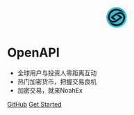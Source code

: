 <!-- _coverpage.md -->

<div class="flex-alc">
<svg width="50" height="50" viewBox="0 0 20 20" fill="none" xmlns="http://www.w3.org/2000/svg"><path d="M9.83471 0.666044C9.88234 0.666056 9.92996 0.666068 9.97903 0.66608C10.7267 0.667911 11.4352 0.71659 12.161 0.908023C12.203 0.918379 12.2449 0.928735 12.2881 0.939404C12.8701 1.08444 13.3959 1.30335 13.9308 1.57173C13.9895 1.59975 14.0482 1.62777 14.1086 1.65664C14.9677 2.07128 15.7276 2.63209 16.4196 3.28632C16.4604 3.32418 16.5011 3.36204 16.5432 3.40105C17.8487 4.65339 18.6115 6.26456 19.0743 7.98762C19.0859 8.03039 19.0976 8.07316 19.1096 8.11722C19.4377 9.3925 19.3382 10.982 19.019 12.2464C19.0068 12.2949 18.9947 12.3433 18.9822 12.3931C18.8188 13.0232 18.5937 13.6026 18.3 14.1823C18.2651 14.2568 18.2651 14.2568 18.2296 14.3329C17.7277 15.3956 16.8875 16.4246 15.9771 17.169C15.9195 17.2188 15.8619 17.2686 15.8043 17.3185C15.2612 17.7797 14.6745 18.1179 14.0414 18.4411C13.9944 18.4655 13.9474 18.4899 13.899 18.515C13.4969 18.7209 13.0895 18.8612 12.6588 18.9942C12.5953 19.0142 12.5319 19.0342 12.4665 19.0549C11.6209 19.3105 10.801 19.4137 9.92113 19.409C9.85308 19.409 9.85308 19.409 9.78365 19.4089C8.63333 19.4056 7.53582 19.1995 6.4645 18.7729C6.4088 18.7508 6.4088 18.7508 6.35197 18.7282C4.51496 17.9818 3.09452 16.6846 1.98471 15.0672C1.94671 15.0127 1.90871 14.9583 1.86956 14.9022C1.47403 14.3128 1.21454 13.6356 0.989201 12.9655C0.962145 12.8901 0.962145 12.8901 0.934543 12.8131C0.441133 11.3519 0.30526 9.48835 0.71267 7.98762C0.734085 7.90713 0.734085 7.90713 0.755932 7.82501C1.0623 6.70075 1.48134 5.67988 2.15063 4.72437C2.18977 4.66833 2.22891 4.61229 2.26923 4.55455C2.5843 4.11967 2.93918 3.72689 3.31205 3.34163C3.36242 3.28884 3.36242 3.28884 3.41381 3.23499C3.67293 2.96848 3.9453 2.73795 4.24534 2.51891C4.29058 2.48576 4.33581 2.45261 4.38242 2.41846C4.83343 2.09442 5.30622 1.82299 5.80083 1.57173C5.85444 1.54414 5.90805 1.51655 5.96329 1.48812C7.17935 0.900449 8.49465 0.663007 9.83471 0.666044Z" fill="#2BC1D5"/><path fill-rule="evenodd" clip-rule="evenodd" d="M9.96207 2.16394L9.75843 2.16324C9.37562 2.16141 9.00374 2.17516 8.62465 2.2313C6.60696 2.57346 4.72129 3.72858 3.53001 5.39689L3.42243 5.5544C2.98081 6.19222 2.6466 6.84999 2.40973 7.58787L2.35087 7.77714C2.15023 8.41922 2.02606 9.04371 2.02735 9.71826L2.02941 9.88581C2.02989 10.6462 2.10093 11.4026 2.47618 12.0824L2.53753 12.1915C2.86566 12.8572 3.29259 13.394 3.88129 13.8495L4.03079 13.9614C4.79495 14.5683 5.70482 14.8472 6.67371 14.8627L6.84449 14.8637C7.36689 14.8667 7.71847 14.8687 8.05743 14.8043C8.75502 14.6719 9.39922 14.2582 11.3692 12.9932L11.4971 12.9105C11.7388 12.7545 11.9785 12.5959 12.216 12.4334L12.3267 12.3574C12.9647 11.9216 13.5886 11.473 14.1946 10.9935C14.3108 10.9013 14.4272 10.8097 14.5448 10.7194L14.6586 10.6327L14.8708 10.47C14.8795 10.4634 14.8882 10.4569 14.8968 10.4505C15.0759 10.3163 15.2321 10.1992 15.3132 9.97914C14.7228 9.48061 14.1262 8.991 13.495 8.54456C13.3234 8.42412 13.1524 8.30354 12.9853 8.17678L12.8653 8.08437C12.7859 8.02352 12.7067 7.96259 12.6274 7.90159C12.6202 7.89589 12.613 7.8902 12.6058 7.88453C12.4367 7.75126 12.2777 7.6259 12.0763 7.54402C11.9197 7.54575 11.8041 7.58754 11.6634 7.65456L11.5524 7.71146C11.416 7.78081 11.2801 7.85109 11.1449 7.92265L11.0028 7.99838C10.8357 8.08695 10.6685 8.17558 10.5016 8.26455V8.37517L10.6017 8.4516L10.7429 8.54024L10.9007 8.64066C11.3551 8.92685 11.8041 9.21921 12.2389 9.53445L12.3785 9.63692L12.5153 9.73614L12.6393 9.82812C12.6971 9.86919 12.7234 9.88793 12.7481 9.90862C12.7689 9.92597 12.7884 9.9447 12.8245 9.97914V10.0898L12.7131 10.182L12.5589 10.2907L12.3901 10.4104L12.2161 10.5322C11.5461 11.0077 10.8753 11.4811 10.1704 11.9036L10.0592 11.9703C10.0153 11.997 9.97112 12.0239 9.9266 12.0511C8.82154 12.7251 7.51345 13.523 6.18298 13.2763C5.26817 12.9832 4.52025 12.5503 4.03079 11.6937C3.40954 10.4962 3.53694 9.28349 3.90614 8.02733C4.45498 6.40292 5.58241 5.15327 7.10093 4.37907L7.29385 4.28228C7.41319 4.21998 7.53104 4.1613 7.65507 4.10901C9.09631 3.60272 10.8057 3.53111 12.2161 4.17166C12.7421 4.45669 13.1899 4.60083 13.7854 4.68327C14.348 4.7538 14.8259 4.85359 15.3315 5.11518L15.448 5.1776C15.7902 5.3592 16.0915 5.55499 16.3867 5.80696L16.4747 5.88625L16.53 5.77563C16.2652 5.36513 15.979 4.98956 15.6382 4.63855C14.0884 3.08705 12.1723 2.19133 9.96207 2.16394ZM14.1519 5.32106L13.9862 5.27807C13.3363 5.09313 12.5809 5.08679 11.9332 5.28066L11.774 5.33338C9.47659 6.00756 7.25483 7.74393 5.39928 9.21748L5.13727 9.42627L4.97071 9.55439L4.81926 9.6717C4.65305 9.79912 4.55407 9.89522 4.4736 10.09C5.31681 10.7681 6.16318 11.4443 7.05206 12.0621L7.16977 12.1433C7.33773 12.2595 7.50691 12.373 7.67996 12.4814C7.73894 12.5036 7.76686 12.5141 7.79501 12.5148C7.82031 12.5154 7.8458 12.508 7.89419 12.4939L7.99828 12.4339L8.11481 12.3696C8.19225 12.326 8.27076 12.2843 8.35034 12.2449C8.42698 12.2082 8.50345 12.1711 8.57975 12.1337L8.69414 12.0777L8.70853 12.0707C8.92449 11.9667 9.11954 11.8727 9.28523 11.694C9.10288 11.5706 8.9206 11.4472 8.73841 11.3236L8.64229 11.2584C8.23932 10.9851 7.83713 10.7111 7.44284 10.4253L7.43678 10.4209C7.29287 10.3156 7.15553 10.2151 6.99802 10.1312L6.90707 10.09C7.70233 9.34959 8.11017 8.96988 8.56439 8.65765C9.04257 8.32895 9.57214 8.07502 10.6592 7.55377L10.7785 7.49044C11.0366 7.353 11.2959 7.21951 11.5608 7.09558L11.6634 7.04796C12.0614 6.86034 12.4222 6.75711 12.8615 6.74484L13.008 6.74376C13.339 6.74117 13.619 6.77917 13.9305 6.8937L14.0415 6.93735C14.7581 7.21268 15.3105 7.65988 15.7426 8.29761C16.2881 9.22959 16.3183 10.3011 16.0684 11.3331L16.0326 11.4727C15.8538 12.2004 15.5838 12.8427 15.179 13.4705L15.0924 13.6021C14.9056 13.8871 14.7103 14.138 14.4642 14.3744L14.3734 14.4594C14.1475 14.675 13.9158 14.8815 13.671 15.0756C12.4428 15.9937 10.8445 16.5053 9.30683 16.3034L9.17462 16.2846C8.59248 16.2115 7.99777 16.1217 7.47201 15.8478C6.99486 15.5981 6.57231 15.4637 6.036 15.3893C5.12088 15.2624 4.21944 14.9452 3.51612 14.3177C3.43556 14.2446 3.39866 14.2112 3.35534 14.1958C3.31874 14.1829 3.27755 14.1829 3.20156 14.1829C4.33391 15.9164 5.98906 17.1614 8.00908 17.6721C9.99592 18.1312 12.0931 17.8915 13.8447 16.8148L13.9862 16.7271C14.379 16.4922 14.7425 16.2388 15.0904 15.9407C16.6862 14.5043 17.5934 12.5747 17.7383 10.4418L17.7471 10.3112C17.8175 9.46989 17.653 8.56473 17.2528 7.81425C16.5461 6.58084 15.542 5.70989 14.1519 5.32106Z" fill="#121212"/></svg>
<!-- <p class="brand">NoahEx OpenAPI</p>-->
</div>

<style>
.flex-alc {
    display: flex;
    align-items: center;
    justify-content: center;
}
.brand {
    font-size: 20px;
    font-weight: 600;
    margin-right: 23px
}
</style>

# OpenAPI 

- 全球用户与投资人零距离互动
- 热门加密货币，把握交易良机
- 加密交易，就来NoahEx


[GitHub](https://github.com/noahex516/api-noahex.com)
[Get Started](/zh-cn/)
